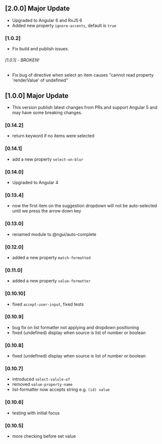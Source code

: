 ## [2.0.0] Major Update
- Upgraded to Angular 6 and RxJS 6
- Added new property `ignore-accents`, default is `true`
### [1.0.2] 
- Fix build and publish issues.
###### [1.0.1] - _BROKEN!_
- Fix bug of directive when select an item causes "cannot read property 'renderValue' of undefined"
## [1.0.0] Major Update
- This version publish latest changes from PRs and support Angular 5 and may have some breaking changes.
### [0.14.2]
- return keyword if no items were selected
### [0.14.1]
- add a new property `select-on-blur`
### [0.14.0]
- Upgraded to Angular 4
### [0.13.4]
- now the first item on the suggestion dropdown will not be auto-selected until we press the arrow down key
### [0.13.0]
- renamed module to @ngui/auto-complete
### [0.12.0]
- added a new property `match-formatted`
### [0.11.0]
- added a new property `value-formatter`
### [0.10.10]
- fixed `accept-user-input`, fixed tests
### [0.10.9]
- bug fix on list formatter not applying and dropdown positioning
- fixed (undefined) display when source is list of number or boolean
### [0.10.8]
- fixed (undefined) display when source is list of number or boolean
### [0.10.7]
- introduced `select-valule-of`
- removed `value-property-name`
- list-formatter now accepts string e.g. `(id) value`
### [0.10.6]
- testing with initial focus
### [0.10.5]
- more checking before set value
